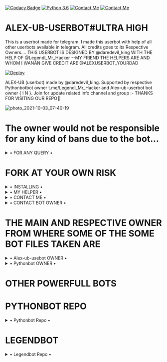 [![Codacy Badge](https://api.codacy.com/project/badge/Grade/f7c51539e67b483bb8d7749acca51d3a)](https://app.codacy.com/gh/H1M4N5HU0P/MAFIA-BOT/dashboard)
[![Python 3.6](https://img.shields.io/badge/Python-3.6%20or%20newer-blue.svg)](https://www.python.org/downloads/release/python-360/)
[![Contact Me](https://img.shields.io/badge/Telegram-Contact%20Me-informational)](https://t.me/daredevil_king)
[![Contact Me](https://img.shields.io/badge/Telegram-Contact%20Me-informational)](https://t.me/@Legendl_Mr_Hacker)


# ALEX-UB-USERBOT#ULTRA HIGH
This is a userbot made for telegram. I made this userbot with help of all other userbots available in telegram. All credits goes to its Respective Owners....
THIS USERBOT IS DESIGNED BY @daredevil_king WITH THE HELP OF @Legendl_Mr_Hacker --MY FRIEND
THE HELPERS ARE AND WHOM I WANAN GIVE CREDIT ARE 
@ALEXUSERBOT_YOURDAD

[![Deploy](https://www.herokucdn.com/deploy/button.svg)](https://heroku.com/deploy?template=https://github.com/Dhrubamoy/ALEX-UB)

ALEX-UB    (userbot) made by @daredevil_king. Supported by respective Pythonbotbot owner t.me/Legendl_Mr_Hacker  and Alex-ub-userbot bot owner { I N }. Join for update related info channel and group :-  THANKS FOR VISITING OUR REPO💖

![photo_2021-10-03_07-40-19](https://user-images.githubusercontent.com/87700009/137922553-4a55a437-7a01-4667-86e7-fdbaf099c7d1.jpg)


# The owner would not be responsible for any kind of bans due to the bot...


<details>

  <summary> • FOR ANY QUERY • </summary>
<h2 align="center"> <a href="https://t.me/Alex_userbot_support">☢️JOIN ALEX-UB SUPPORT☢️</a></h2>

</details>


# FORK AT YOUR OWN RISK

<details>

  <summary> • INSTALLING • </summary>

### The Easy Way

<h4>⚜️ DEPLOY TO HEROKU ⚜️</h4>
  
  [![Deploy](https://www.herokucdn.com/deploy/button.svg)](https://heroku.com/deploy?template=https://github.com/Dhrubamoy/ALEX-UB)


</details>



<details>

  <summary> • MY HELPER • </summary>
<h2 align="center"> <a href="https://t.me/Legendl_Mr_Hacker">☢️CONTACT LEGEND-LX☢️</a></h2>

</details> 



<details>

  <summary> • CONTACT ME • </summary>
<h2 align="center"> <a href="https://t.me/about_k_4_king/2">☢️ME☢️</a></h2>

</details>



<details>

  <summary> • CONTACT BOT OWNER • </summary>
<h2 align="center"> <a href="https://t.me/about_k_4_king/7">☢️ALONE ADARSH☢️</a></h2>

</details>




# THE MAIN AND RESPECTIVE OWNER FROM WHERE SOME OF THE SOME BOT FILES TAKEN ARE

<details>

  <summary> • Alex-ub-usebot OWNER • </summary>
<h2 align="center"> <a href="https://t.me/about_k_4_king/8">☢️MAFIABOT☢️</a></h2>

</details>



<details>

  <summary> • Pythonbot OWNER • </summary>
<h2 align="center"> <a href="https://t.me/Legendl_Mr_Hacker/9">☢️Pythonbot OWNER☢️</a></h2>

</details>

# OTHER POWERFULL BOTS


# PYTHONBOT REPO

<details>

  <summary> • Pythonbot Repo • </summary>
<h2 align="center"> <a href="https://github.com/LEGEND-LX/PYTHONBOT-V9.0.8">☢️PythonBot Repo☢️</a></h2>

</details>

# LEGENDBOT

<details>

  <summary> • Legendbot Repo • </summary>
<h2 align="center"> <a href="https://github.com/LEGEND-OS/LEGENDBOT">☢️LegendBot Repo☢️</a></h2>

</details>
